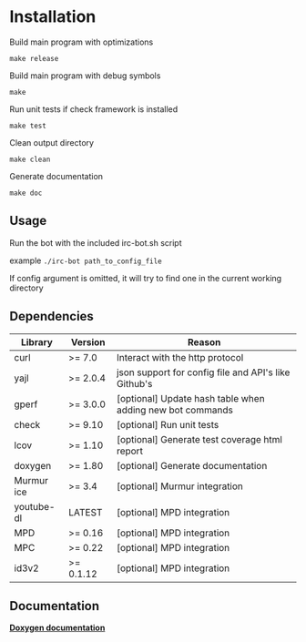 Installation
=

Build main program with optimizations

`make release`

Build main program with debug symbols

`make`

Run unit tests if check framework is installed

`make test`

Clean output directory

`make clean`

Generate documentation

`make doc`

Usage
-
Run the bot with the included irc-bot.sh script

example `./irc-bot path_to_config_file`

If config argument is omitted, it will try to find one in the current working directory

Dependencies
-
Library    | Version   | Reason
---        | ---       | ---
curl       | >= 7.0    | Interact with the http protocol
yajl       | >= 2.0.4  | json support for config file and API's like Github's
gperf      | >= 3.0.0  | [optional] Update hash table when adding new bot commands
check      | >= 9.10   | [optional] Run unit tests
lcov       | >= 1.10   | [optional] Generate test coverage html report
doxygen    | >= 1.80   | [optional] Generate documentation
Murmur ice | >= 3.4    | [optional] Murmur integration
youtube-dl | LATEST    | [optional] MPD integration
MPD        | >= 0.16   | [optional] MPD integration
MPC        | >= 0.22   | [optional] MPD integration
id3v2      | >= 0.1.12 | [optional] MPD integration

Documentation
-
[**Doxygen documentation**](https://foss.tesyd.teimes.gr/~freestyler/irc-bot/)
